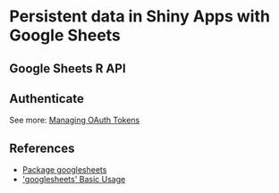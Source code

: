 <!-- -->
# Persistent data in Shiny Apps with Google Sheets

## Google Sheets R API

## Authenticate
See more: [Managing OAuth Tokens](https://rawgit.com/jennybc/googlesheets/master/vignettes/managing-auth-tokens.html)

## References
* [Package googlesheets](https://cran.r-project.org/web/packages/googlesheets/googlesheets.pdf)
* ['googlesheets' Basic Usage](https://cran.r-project.org/web/packages/googlesheets/vignettes/basic-usage.html)

